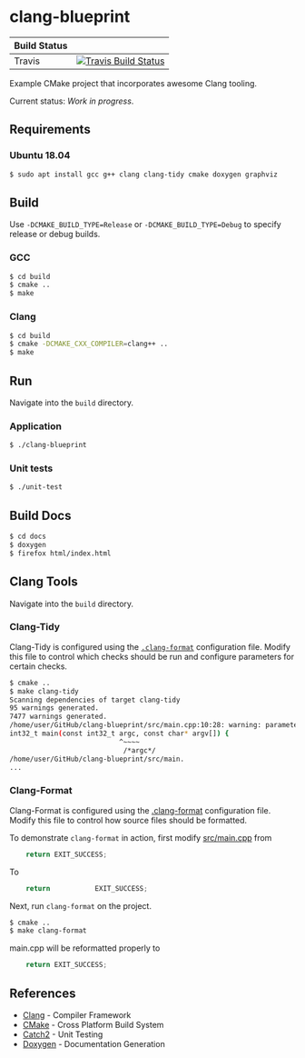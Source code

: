 # clang-blueprint

| Build Status |                                                                                |
|--------------|--------------------------------------------------------------------------------|
| Travis       | [![Travis Build Status][travis-build-status-svg]][travis-build-status]         |

Example CMake project that incorporates awesome Clang tooling.

Current status: *Work in progress*.

## Requirements

### Ubuntu 18.04

```bash
$ sudo apt install gcc g++ clang clang-tidy cmake doxygen graphviz
```

## Build

Use `-DCMAKE_BUILD_TYPE=Release` or `-DCMAKE_BUILD_TYPE=Debug` to specify release or debug builds.

### GCC

```bash
$ cd build
$ cmake ..
$ make
```

### Clang

```bash
$ cd build
$ cmake -DCMAKE_CXX_COMPILER=clang++ ..
$ make
```

## Run

Navigate into the `build` directory.

### Application

```bash
$ ./clang-blueprint
```

### Unit tests

```bash
$ ./unit-test
```

## Build Docs

```bash
$ cd docs
$ doxygen
$ firefox html/index.html
```

## Clang Tools

Navigate into the `build` directory.

### Clang-Tidy

Clang-Tidy is configured using the [`.clang-format`](.clang-format) configuration file. Modify
this file to control which checks should be run and configure parameters for certain checks.

```bash
$ cmake ..
$ make clang-tidy
Scanning dependencies of target clang-tidy
95 warnings generated.
7477 warnings generated.
/home/user/GitHub/clang-blueprint/src/main.cpp:10:28: warning: parameter 'argc' is unused [misc-unused-parameters]
int32_t main(const int32_t argc, const char* argv[]) {
                           ^~~~~
                            /*argc*/
/home/user/GitHub/clang-blueprint/src/main.
...
```

### Clang-Format

Clang-Format is configured using the [.clang-format](.clang-format) configuration file. Modify
this file to control how source files should be formatted.

To demonstrate `clang-format` in action, first modify [src/main.cpp](src/main.cpp) from

```cpp
    return EXIT_SUCCESS;
```

To

```cpp
    return           EXIT_SUCCESS;
```

Next, run `clang-format` on the project.

```bash
$ cmake ..
$ make clang-format
```

main.cpp will be reformatted properly to

```cpp
    return EXIT_SUCCESS;
```

## References

- [Clang](https://clang.llvm.org/) - Compiler Framework
- [CMake](https://cmake.org/) - Cross Platform Build System
- [Catch2](https://github.com/catchorg/Catch2/) - Unit Testing
- [Doxygen](www.doxygen.org/) - Documentation Generation

<!-- Badges -->
[travis-build-status]: https://travis-ci.org/johnthagen/clang-blueprint
[travis-build-status-svg]: https://travis-ci.org/johnthagen/clang-blueprint.svg?branch=master
